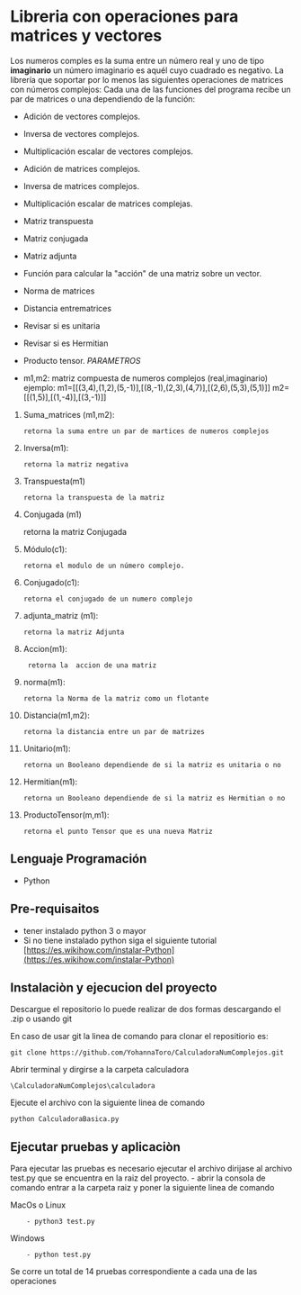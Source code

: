 ﻿# Libreria con operaciones para matrices y vectores 


Los numeros comples es la suma entre un número real y uno de tipo **imaginario**  un número imaginario es aquél cuyo cuadrado es negativo.
La librería que soportar por lo menos las siguientes operaciones de matrices con números complejos:
Cada una de las funciones del programa recibe un par de matrices o una dependiendo de la función:

* Adición de vectores complejos.

* Inversa de vectores complejos.

* Multiplicación escalar de vectores complejos.

* Adición de matrices complejos.

* Inversa de matrices complejos.

* Multiplicación escalar de matrices complejas.

* Matriz transpuesta

* Matriz conjugada

* Matriz adjunta

* Función para calcular la "acción" de una matriz sobre un vector.

* Norma de matrices

* Distancia entrematrices

* Revisar si es unitaria

* Revisar si es Hermitian

* Producto tensor.
*PARAMETROS*

* m1,m2: matriz compuesta de numeros complejos (real,imaginario)	
ejemplo:
m1=[[(3,4),(1,2),(5,-1)],[(8,-1),(2,3),(4,7)],[(2,6),(5,3),(5,1)]]
m2=[[(1,5)],[(1,-4)],[(3,-1)]]

1.  Suma_matrices (m1,m2): 

		retorna la suma entre un par de martices de numeros complejos
2.  Inversa(m1): 

		retorna la matriz negativa

	
4.  Transpuesta(m1)

		retorna la transpuesta de la matriz 
5.   Conjugada (m1)

		retorna la matriz Conjugada
	
	
6.  Módulo(c1): 

		retorna el modulo de un número complejo.
	
7.  Conjugado(c1):

		retorna el conjugado de un numero complejo

8.  adjunta_matriz (m1): 

		retorna la matriz Adjunta


9. Accion(m1): 

		retorna la  accion de una matriz
		
10. norma(m1): 

		retorna la Norma de la matriz como un flotante
		
11. Distancia(m1,m2): 

		retorna la distancia entre un par de matrizes
12. Unitario(m1): 

		retorna un Booleano dependiende de si la matriz es unitaria o no
13. Hermitian(m1): 

		retorna un Booleano dependiende de si la matriz es Hermitian o no
14. ProductoTensor(m,m1): 

		retorna el punto Tensor que es una nueva Matriz


## Lenguaje Programación
* Python
## Pre-requisaitos
* tener instalado python 3 o mayor
* Si no tiene instalado python siga el siguiente tutorial [https://es.wikihow.com/instalar-Python](https://es.wikihow.com/instalar-Python)
## Instalaciòn y ejecucion del proyecto
Descargue el repositorio lo puede realizar de dos formas descargando el .zip o usando git 

En caso de usar git la linea de comando para clonar el repositiorio es:

```
git clone https://github.com/YohannaToro/CalculadoraNumComplejos.git
```

Abrir terminal y dirgirse a la carpeta calculadora

```
\CalculadoraNumComplejos\calculadora
```
Ejecute el archivo con la siguiente linea de comando

```
python CalculadoraBasica.py
```

##  Ejecutar pruebas y aplicaciòn
Para ejecutar las pruebas es necesario ejecutar el archivo dirijase al archivo test.py que se encuentra en la raiz del proyecto.
	- abrir la consola de comando entrar a la carpeta raiz y poner la siguiente linea de comando
	
MacOs o Linux
	
		- python3 test.py
	
Windows
		
		- python test.py
Se corre un total de 14 pruebas correspondiente a cada una de las operaciones
